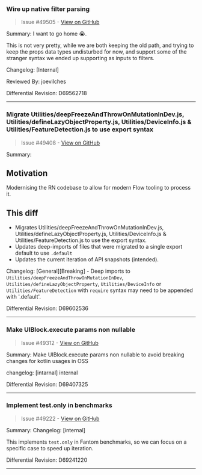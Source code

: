 
### Wire up native filter parsing

> Issue #49505 - [View on GitHub](https://github.com/facebook/react-native/pull/49505)

Summary:
I want to go home 😭.

This is not very pretty, while we are both keeping the old path, and trying to keep the props data types undisturbed for now, and support some of the stranger syntax we ended up supporting as inputs to filters.

Changelog: [Internal]

Reviewed By: joevilches

Differential Revision: D69562718

---

### Migrate Utilities/deepFreezeAndThrowOnMutationInDev.js, Utilities/defineLazyObjectProperty.js, Utilities/DeviceInfo.js & Utilities/FeatureDetection.js to use export syntax

> Issue #49408 - [View on GitHub](https://github.com/facebook/react-native/pull/49408)

Summary:

## Motivation

Modernising the RN codebase to allow for modern Flow tooling to process it.

## This diff

- Migrates Utilities/deepFreezeAndThrowOnMutationInDev.js, Utilities/defineLazyObjectProperty.js, Utilities/DeviceInfo.js & Utilities/FeatureDetection.js to use the export syntax.
- Updates deep-imports of files that were migrated to a single export default to use `.default`
- Updates the current iteration of API snapshots (intended).

Changelog:
[General][Breaking] - Deep imports to `Utilities/deepFreezeAndThrowOnMutationInDev`, `Utilities/defineLazyObjectProperty`, `Utilities/DeviceInfo` or `Utilities/FeatureDetection` with `require` syntax may need to be appended with '.default'.

Differential Revision: D69602536

---

### Make UIBlock.execute params non nullable

> Issue #49312 - [View on GitHub](https://github.com/facebook/react-native/pull/49312)

Summary:
Make UIBlock.execute params non nullable to avoid breaking changes for kotlin usages in OSS

changelog: [intarnal] internal

Differential Revision: D69407325

---

### Implement test.only in benchmarks

> Issue #49222 - [View on GitHub](https://github.com/facebook/react-native/pull/49222)

Summary:
Changelog: [internal]

This implements `test.only` in Fantom benchmarks, so we can focus on a specific case to speed up iteration.

Differential Revision: D69241220

---